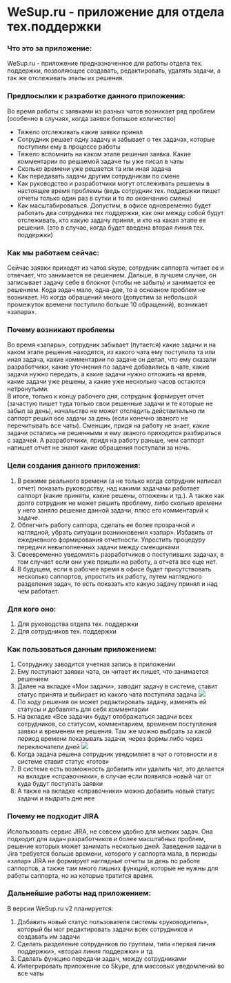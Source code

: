 # WeSup.ru - приложение для отдела тех.поддержки
### Что это за приложение:
WeSup.ru -  приложение предназначенное для работы отдела тех. поддержки, позволяющее создавать, редактировать, удалять задачи, а так же отслеживать этапы их решения. 


### Предпосылки к разработке данного приложения:
Во время работы с заявками из разных чатов возникает ряд проблем (особенно в случаях, когда заявок большое количество)
*	Тяжело отслеживать какие заявки принял
*	Сотрудник решает одну задачу и забывает о тех задачах, которые поступили ему в процессе работы
*	Тяжело вспомнить на каком этапе решения заявка. Какие комментарии по решаемой задаче ты уже писал в чаты
*	Сколько времени уже решается та или иная задача
*	Как передавать задачи другим сотрудникам по смене
*	Как руководство и разработчики могут отслеживать решаемы в настоящее время проблемы (ведь сотрудник тех. поддержки пишет отчеты только один раз в сутки и то по окончанию смены)
*	Как масштабироваться. Допустим, в офисе одновременно будет работать два сотрудника тех поддержки, как они между собой будут отслеживать, кто какую задачу принял, и кто на какая этапе ее решения. (это в случае, когда будет введена вторая линия тех. поддержки)


### Как мы работаем сейчас:
Сейчас заявки приходят из чатов skype, сотрудник саппорта читает ее и отвечает, что занимается ее решением. 
Дальше, в лучшем случае, он записывает задачу себе в блокнот (чтобы не забыть) и занимается ее решением. Кода задач мало, одна-две, то в основном проблем не возникает. Но когда обращений много (допустим за небольшой промежуток времени поступило больше 10 обращений), возникает «запара». 



### Почему возникают проблемы

Во время «запары», сотрудник забывает (путается) какие задачи и на каком этапе решения находятся, из какого чата ему поступила та или иная задача, какие комментарии по задаче он делал, что ему сказали разработчики, какие уточнения по задаче добавились в чате, какие задачи нужно передать, а какие задачи нужно отложить на время, какие задачи уже решены, а какие уже несколько часов остаются нетронутыми.  
В итоге, только к концу рабочего дня, сотрудник формирует отчет (зачастую пишет туда только свои решенные задачи и те которые не забыл за день), начальство не может отследить действительно ли саппорт решил все задачи за день (если конечно званого не перечитывать все чаты). Сменщик, придя на работу не знает, какие задачи остались не решенными и ему званого приходится разбираться с задачей. А разработчики, придя на работу раньше, чем саппорт напишет отчет не знают какие обращения поступали за ночь.


### Цели создания данного приложения:
1)	В режиме реального времени (а не только когда сотрудник написал отчет) показать руководству, над какими задачами работает саппорт (какие приняты, какие решены, отложены и тд.). А также как долго сотрудник не может решить проблему, либо сколько времени у него заняло решение данной задачи,  плюс его комментарий к задаче. 
2)	Облегчить работу саппора, сделать ее более прозрачной и наглядной, убрать ситуации возникновения «запар». Избавить от ежедневного формирования отчетности. Упростить процедуру передачи невыполненных задачи между сменщиками
3)	Своевременно уведомлять разработчиков о поступивших задачах, в том случает если они уже пришли на работу, а отчета все еще нет.
4)	В будущем, если в рабочее время в офисе будет присутствовать несколько саппортов, упростить их работу, путем наглядного разделения задач, то есть показать кто какую задачу принял и над чем работает.


### Для кого оно:
1)	Для руководства отдела тех. поддержки
2)	Для сотрудников тех. поддержки



### Как пользоваться данным приложением:
1)	Сотруднику заводится учетная запись в приложении
2)	Ему поступают заявки чата, он читает их пишет, что занимается решением
3)	Далее на вкладке «Мои задачи», заводит задачу в системе, ставит статус принята и выбирает из какого чата поступила задача
![](http://9831382332.myjino.ru/1.png)
4)	По ходу решения он может редактировать задачу, изменять ей статусы и добавлять для себя комментарии
5)	На вкладке «Все задачи» будут отображаться задачи всех сотрудников, со статусом, комментарием, временем поступления заявки и временем ее решения. Там же можно выбрать за какой период времени показывать задачи, через формы либо через переключатели дней
![](http://9831382332.myjino.ru/2.png)
6)	Когда задача решена сотрудник уведомляет в чат о готовности и в системе ставит статус «готов»
7)	В системе есть возможность добавить или удалить чат, это делается на вкладке «справочники», в случае если появился новый чат от куда будут поступать заявки
8)	А также на вкладке «справочники» можно добавить новый статус задачи и выдрать дне нее 


### Почему не подходит JIRA
Использовать сервис JIRA, не совсем удобно для мелких задач. Она подходит для задач разработчиков и более масштабных проблем, решение которых может занимать несколько дней. Заведения задачи в Jira требуется больше времени, которого у саппорта мала, в периоды «запар» JIRA не формирует наглядные отчеты за день по работе саппортов, а также там много лишних функций, которые не нужны для работы саппорта, но на которые тратится время.




### Дальнейшие работы над приложением:
В версии WeSup.ru v2 планируется:
1)	Добавить новый статус пользователя системы «руководитель», который бы мог редактировать задачи всех сотрудников и создавать им задачи
2)	Сделать разделение сотрудников по группам, типа «первая линия поддержки», «вторая линия поддержки» и тд
3)	Сделать функцию передачи задач, между сотрудниками
4)	Интегрировать приложение со Skype, для массовых уведомлений во все чаты